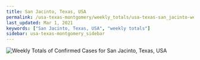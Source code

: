 ```yaml
---
title: San Jacinto, Texas, USA
permalink: /usa-texas-montgomery/weekly_totals/usa-texas-san_jacinto-weekly_totals.html
last_updated: Mar 1, 2021
keywords: ["San Jacinto, Texas, USA", "weekly totals"]
sidebar: usa-texas-montgomery_sidebar
---
```


![Weekly Totals of Confirmed Cases for San Jacinto, Texas, USA](/covid_tracker/images/graphs/usa-texas-san_jacinto-weekly_totals_graph.png)
